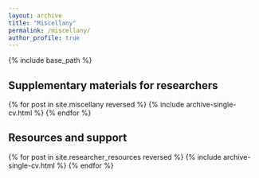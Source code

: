 ```yaml
---
layout: archive
title: "Miscellany"
permalink: /miscellany/
author_profile: true
---
```


{% include base_path %}

## Supplementary materials for researchers

{% for post in site.miscellany reversed %}
  {% include archive-single-cv.html %}
{% endfor %}

## Resources and support

{% for post in site.researcher_resources reversed %}
  {% include archive-single-cv.html %}
{% endfor %}
